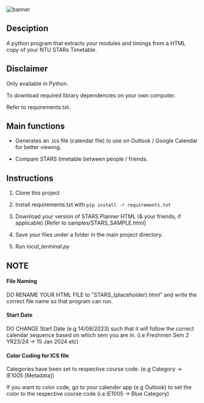 
![banner](https://github.com/NabilAidilreza/NTU_STARS_Project/assets/58650657/71247a05-0fea-41b0-9271-0fd05d1aaedf)

## Desciption

A python program that extracts your modules and timings from a HTML copy of your NTU STARs Timetable.

## Disclaimer

Only available in Python. 

To download required library dependencies on your own computer.

Refer to requirements.txt.

## Main functions

- Generates an .ics file (calendar file) to use on Outlook / Google Calendar for better viewing.

- Compare STARS timetable between people / friends.

## Instructions

1. Clone this project

2. Install requirements.txt with `pip install -r requirements.txt`

3. Download your version of STARS Planner HTML (& your friends, if applicable) [Refer to samples/STARS_SAMPLE.html]

4. Save your files under a folder in the main project directory.

5. Run *local_terminal.py*

## NOTE


#### File Naming

DO RENAME YOUR HTML FILE to "STARS_{placeholder}.html" and write the correct file name so that program can run.

#### Start Date

DO CHANGE Start Date (e.g 14/08/2023) such that it will follow the correct calendar sequence based on which sem you are in. (i.e Freshmen Sem 2 YR23/24 -> 15 Jan 2024 etc)

#### Color Coding for ICS file

Categories have been set to respective course code. (e.g Category -> IE1005 [Metadata])

If you want to color code, go to your calender app (e.g Outlook) to set the color to the respective course code (i.e IE1005 -> Blue Category)


